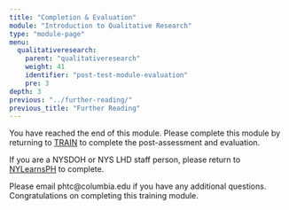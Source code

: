 ```yaml
---
title: "Completion & Evaluation"
module: "Introduction to Qualitative Research"
type: "module-page"
menu:
  qualitativeresearch:
    parent: "qualitativeresearch"
    weight: 41
    identifier: "post-test-module-evaluation"
    pre: 3
depth: 3
previous: "../further-reading/"
previous_title: "Further Reading"
---
```

<div class="qualitativeresearch"><div class="pageblock"><p>You have reached the end of this module. Please complete this module by returning to <a href=" https://www.train.org/DesktopShell.aspx">TRAIN</a> to complete the post-assessment and evaluation. </p>
<p>If you are a NYSDOH or NYS LHD staff person, please return to <a href="https://www.nylearnsph.com/Public/default.aspx">NYLearnsPH</a> to complete. </p>
<p>Please email phtc@columbia.edu if you have any additional questions. Congratulations on completing this training module.</p>
</div></div>